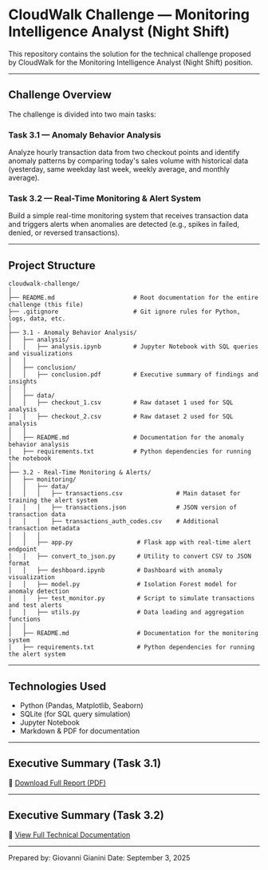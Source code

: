 # CloudWalk Challenge — Monitoring Intelligence Analyst (Night Shift)

This repository contains the solution for the technical challenge proposed by CloudWalk for the Monitoring Intelligence Analyst (Night Shift) position.

---

## Challenge Overview

The challenge is divided into two main tasks:

### Task 3.1 — Anomaly Behavior Analysis
Analyze hourly transaction data from two checkout points and identify anomaly patterns by comparing today's sales volume with historical data (yesterday, same weekday last week, weekly average, and monthly average).

### Task 3.2 — Real-Time Monitoring & Alert System
Build a simple real-time monitoring system that receives transaction data and triggers alerts when anomalies are detected (e.g., spikes in failed, denied, or reversed transactions).

---

## Project Structure

```
cloudwalk-challenge/
│
├── README.md                      # Root documentation for the entire challenge (this file)
├── .gitignore                     # Git ignore rules for Python, logs, data, etc.
│
├── 3.1 - Anomaly Behavior Analysis/
│   ├── analysis/
│   │   ├── analysis.ipynb         # Jupyter Notebook with SQL queries and visualizations
│   │
│   ├── conclusion/
│   │   ├── conclusion.pdf         # Executive summary of findings and insights
│   │
│   ├── data/
│   │   ├── checkout_1.csv         # Raw dataset 1 used for SQL analysis
│   │   ├── checkout_2.csv         # Raw dataset 2 used for SQL analysis
│   │
│   ├── README.md                  # Documentation for the anomaly behavior analysis
│   ├── requirements.txt           # Python dependencies for running the notebook
│
├── 3.2 - Real-Time Monitoring & Alerts/
│   ├── monitoring/
│   │   ├── data/
│   │   │   ├── transactions.csv               # Main dataset for training the alert system
│   │   │   ├── transactions.json              # JSON version of transaction data
│   │   │   ├── transactions_auth_codes.csv    # Additional transaction metadata
│   │   │
│   │   ├── app.py                  # Flask app with real-time alert endpoint
│   │   ├── convert_to_json.py      # Utility to convert CSV to JSON format
│   │   ├── deshboard.ipynb         # Dashboard with anomaly visualization
│   │   ├── model.py                # Isolation Forest model for anomaly detection
│   │   ├── test_monitor.py         # Script to simulate transactions and test alerts
│   │   ├── utils.py                # Data loading and aggregation functions
│   │
│   ├── README.md                   # Documentation for the monitoring system
│   ├── requirements.txt            # Python dependencies for running the alert system

```

---

## Technologies Used

- Python (Pandas, Matplotlib, Seaborn)
- SQLite (for SQL query simulation)
- Jupyter Notebook
- Markdown & PDF for documentation

---

## Executive Summary (Task 3.1)

📄 [Download Full Report (PDF)](https://github.com/GiovanniGianin1/cloudwalk-challenge/blob/main/3.1%20-%20Anomaly%20Behavior%20Analysis/README.md)

---

## Executive Summary (Task 3.2)

📄 [View Full Technical Documentation](https://github.com/GiovanniGianin1/cloudwalk-challenge/blob/main/3.2%20-%20Real-Time%20Monitoring%20%26%20Alerts/README.md)

--- 

Prepared by: Giovanni Gianini
Date: September 3, 2025
